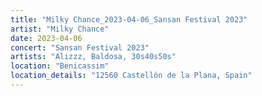 ```yaml
---
title: "Milky Chance_2023-04-06_Sansan Festival 2023"
artist: "Milky Chance"
date: 2023-04-06
concert: "Sansan Festival 2023"
artists: "Alizzz, Baldosa, 30s40s50s"
location: "Benicassim"
location_details: "12560 Castellón de la Plana, Spain"
---
```

